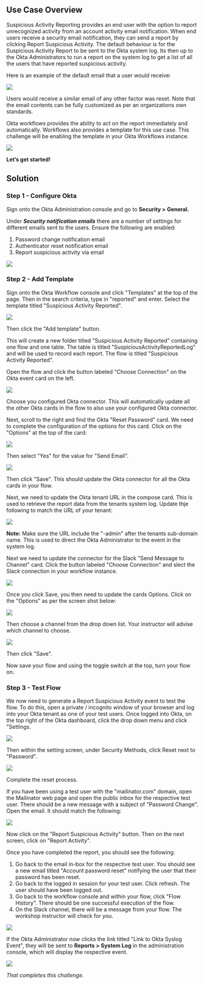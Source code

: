 ﻿## Use Case Overview

Suspicious Activity Reporting provides an end user with the option to report unrecognized activity from an account activity email notification. When end users receive a security email notification, they can send a report by clicking Report Suspicious Activity. The default behaviour is for the Suspicious Activity Report to be sent to the Okta system log. Its then up to the Okta Administrators to run a report on the system log to get a list of all the users that have reported suspicious activity.

Here is an example of the default email that a user would receive:

![](https://github.com/iamse-blog/wic1-workshop/blob/main/images/008/image1.png?raw=true")

Users would receive a similar email of any other factor was reset. Note that the email contents can be fully customized as per an organizations own standards.

Okta workflows provides the ability to act on the report immediately and automatically. Workflows also provides a template for this use case. This challenge will be enabling the template in your Okta Workflows instance.

![](https://github.com/iamse-blog/wic1-workshop/blob/main/images/008/image16.png?raw=true")

**Let’s get started!**

## Solution

### Step 1 - Configure Okta

Sign onto the Okta Administration console and go to  **Security > General.**

Under  _**Security notification emails**_  there are a number of settings for different emails sent to the users. Ensure the following are enabled:

1.  Password change notification email
2.  Authenticator reset notification email
3.  Report suspicious activity via email

![](https://github.com/iamse-blog/wic1-workshop/blob/main/images/008/image2.png?raw=true")

### Step 2 - Add Template

Sign onto the Okta Workflow console and click "Templates" at the top of the page. Then in the search criteria, type in "reported" and enter. Select the template titled "Suspicious Activity Reported".

![](https://github.com/iamse-blog/wic1-workshop/blob/main/images/008/image3.png?raw=true")

Then click the "Add template" button.

This will create a new folder titled "Suspicious Activity Reported" containing one flow and one table. The table is titled "SuspiciousActivityReportedLog" and will be used to record each report. The flow is titled "Suspicious Activity Reported".

Open the flow and click the button labeled "Choose Connection" on the Okta event card on the left.

![](https://github.com/iamse-blog/wic1-workshop/blob/main/images/008/image4.png?raw=true")

Choose you configured Okta connector. This will automatically update all the other Okta cards in the flow to also use your configured Okta connector.

Next, scroll to the right and find the Okta "Reset Password" card. We need to complete the configuration of the options for this card. Click on the "Options" at the top of the card:

![](https://github.com/iamse-blog/wic1-workshop/blob/main/images/008/image5.png?raw=true")

Then select "Yes" for the value for "Send Email".

![](https://github.com/iamse-blog/wic1-workshop/blob/main/images/008/image6.png?raw=true")

Then click "Save". This should update the Okta connector for all the Okta cards in your flow.

Next, we need to update the Okta tenant URL in the compose card. This is used to retrieve the report data from the tenants system log. Update thje following to match the URL of your tenant:

![](https://github.com/iamse-blog/wic1-workshop/blob/main/images/008/image7.png?raw=true")

**Note:**  Make sure the URL include the "-admin" after the tenants sub-domain name. This is used to direct the Okta Administrator to the event in the system log.

Next we need to update the connector for the Slack "Send Message to Channel" card. Click the button labeled "Choose Connection" and slect the Slack connection in your workflow instance.

![](https://github.com/iamse-blog/wic1-workshop/blob/main/images/008/image8.png?raw=true")

Once you click Save, you then need to update the cards Options. Click on the "Options" as per the screen shot below:

![](https://github.com/iamse-blog/wic1-workshop/blob/main/images/008/image9.png?raw=true")

Then choose a channel from the drop down list. Your instructor will advise which channel to choose.

![](https://github.com/iamse-blog/wic1-workshop/blob/main/images/008/image10.png?raw=true")

Then click "Save".

Now save your flow and using the toggle switch at the top, turn your flow on.

### Step 3 - Test Flow

We now need to generate a Report Suspicious Activity event to test the flow. To do this, open a private / incognito window of your browser and log into your Okta tenant as one of your test users. Once logged into Okta, on the top right of the Okta dashboard, click the drop down menu and click "Settings.

![](https://github.com/iamse-blog/wic1-workshop/blob/main/images/008/image11.png?raw=true")

Then within the setting screen, under Security Methods, click Reset next to "Password".

![](https://github.com/iamse-blog/wic1-workshop/blob/main/images/008/image12.png?raw=true")

Complete the reset process.

If you have been using a test user with the "mailinator.com" domain, open the Mailinator web page and open the public inbox for the respective test user. There should be a new message with a subject of "Password Change". Open the email. It should match the following:

![](https://github.com/iamse-blog/wic1-workshop/blob/main/images/008/image13.png?raw=true")

Now click on the "Report Suspicious Activity" button. Then on the next screen, click on "Report Activity".

Once you have completed the report, you should see the following:

1.  Go back to the email in-box for the respective test user. You should see a new email titled "Account password reset" notifying the user that their password has been reset.
2.  Go back to the logged in session for your test user. Click refresh. The user should have been logged out.
3.  Go back to the workflow console and within your flow, click "Flow History". There should be one successful execution of the flow.
4.  On the Slack channel, there will be a message from your flow. The workshop instructor will check for you.

![](https://github.com/iamse-blog/wic1-workshop/blob/main/images/008/image14.png?raw=true")

If the Okta Administrator now clicks the link titled "Link to Okta Syslog Event", they will be sent to **Reports > System Log** in the administration console, which will display the respective event.

![](https://github.com/iamse-blog/wic1-workshop/blob/main/images/008/image15.png?raw=true")

*That completes this challenge.*

